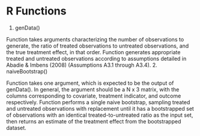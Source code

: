 # R Functions

1. genData()

  Function takes arguments characterizing the number of observations to generate, the ratio of treated observations to untreated observations, and the true treatment effect, in that order. Function generates appropriate treated and untreated observations according to assumptions detailed in Abadie & Imbens (2008) (Assumptions A3.1 through A3.4).
2. naiveBootstrap()
  
  Function takes one argument, which is expected to be the output of genData(). In general, the argument should be a N x 3 matrix, with the columns corresponding to covariate, treatment indicator, and outcome respectively. Function performs a single naive bootstrap, sampling treated and untreated observations with replacement until it has a bootstrapped set of observations with an identical treated-to-untreated ratio as the input set, then returns an estimate of the treatment effect from the bootstrapped dataset.
